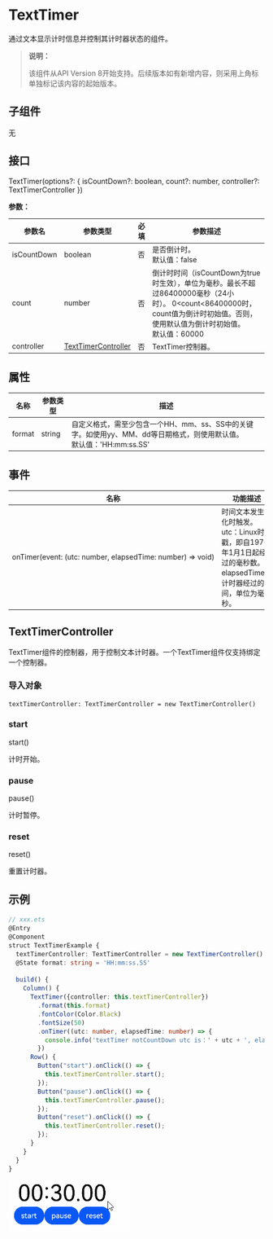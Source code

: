 # TextTimer

通过文本显示计时信息并控制其计时器状态的组件。

>  **说明：**
>
> 该组件从API Version 8开始支持。后续版本如有新增内容，则采用上角标单独标记该内容的起始版本。

## 子组件

无

## 接口

TextTimer(options?: { isCountDown?: boolean, count?: number, controller?: TextTimerController })

**参数：**

| 参数名     | 参数类型     | 必填  | 参数描述                   |
| ----------- | -------- | -------- | -------- |
| isCountDown | boolean  | 否   | 是否倒计时。<br/>默认值：false |
| count       | number   | 否   | 倒计时时间（isCountDown为true时生效），单位为毫秒。最长不超过86400000毫秒（24小时）。&nbsp;0&lt;count&lt;86400000时，count值为倒计时初始值。否则，使用默认值为倒计时初始值。<br/>默认值：60000 |
| controller  | [TextTimerController](#texttimercontroller) | 否  | TextTimer控制器。 |

## 属性

| 名称        | 参数类型       | 描述                             |
| -------- | ---------------------- | ---------------------- |
| format   | string   | 自定义格式，需至少包含一个HH、mm、ss、SS中的关键字。如使用yy、MM、dd等日期格式，则使用默认值。<br/>默认值：'HH:mm:ss.SS' |

## 事件

| 名称                                       | 功能描述                                     |
| ---------------------------------------- | ---------------------------------------- |
| onTimer(event:&nbsp;(utc:&nbsp;number,&nbsp;elapsedTime:&nbsp;number)&nbsp;=&gt;&nbsp;void) | 时间文本发生变化时触发。<br/>utc：Linux时间戳，即自1970年1月1日起经过的毫秒数。<br/>elapsedTime：计时器经过的时间，单位为毫秒。 |

## TextTimerController

TextTimer组件的控制器，用于控制文本计时器。一个TextTimer组件仅支持绑定一个控制器。

### 导入对象

```
textTimerController: TextTimerController = new TextTimerController()

```

### start

start()

计时开始。

### pause

pause()

计时暂停。

### reset

reset()

重置计时器。

## 示例

```ts
// xxx.ets
@Entry
@Component
struct TextTimerExample {
  textTimerController: TextTimerController = new TextTimerController()
  @State format: string = 'HH:mm:ss.SS'

  build() {
    Column() {
      TextTimer({controller: this.textTimerController})
        .format(this.format)
        .fontColor(Color.Black)
        .fontSize(50)
        .onTimer((utc: number, elapsedTime: number) => {
          console.info('textTimer notCountDown utc is：' + utc + ', elapsedTime: ' + elapsedTime)
        })
      Row() {
        Button("start").onClick(() => {
          this.textTimerController.start();
        });
        Button("pause").onClick(() => {
          this.textTimerController.pause();
        });
        Button("reset").onClick(() => {
          this.textTimerController.reset();
        });
      }
    }
  }
}
```


![zh-cn_image_0000001251007721](figures/zh-cn_image_0000001251007721.gif)
